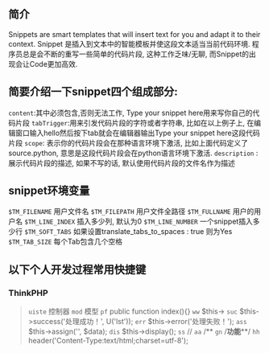 ## 简介

Snippets are smart templates that will insert text for you and adapt it to their context. Snippet 是插入到文本中的智能模板并使这段文本适当当前代码环境. 程序员总是会不断的重写一些简单的代码片段, 这种工作乏味/无聊, 而Snippet的出现会让Code更加高效.


## 简要介绍一下snippet四个组成部分:

`content`:其中必须包含<![CDATA[…]]>,否则无法工作, Type your snippet here用来写你自己的代码片段
`tabTrigger`:用来引发代码片段的字符或者字符串, 比如在以上例子上, 在编辑窗口输入hello然后按下tab就会在编辑器输出Type your snippet here这段代码片段
`scope`: 表示你的代码片段会在那种语言环境下激活, 比如上面代码定义了source.python, 意思是这段代码片段会在python语言环境下激活.
`description` :展示代码片段的描述, 如果不写的话, 默认使用代码片段的文件名作为描述

## snippet环境变量

`$TM_FILENAME`	用户文件名
`$TM_FILEPATH`	用户文件全路径
`$TM_FULLNAME`	用户的用户名
`$TM_LINE_INDEX`	插入多少列, 默认为0
`$TM_LINE_NUMBER`	一个snippet插入多少行
`$TM_SOFT_TABS`	如果设置translate_tabs_to_spaces : true 则为Yes
`$TM_TAB_SIZE`	每个Tab包含几个空格

## 以下个人开发过程常用快捷键

### ThinkPHP

>`uiste`	控制器
`mod`	模型
`pf`	public function index(){}
`ww`	$this->
`suc`	$this->success('处理成功！', U('lst'));
`err`	$this->error('处理失败！');
`ass`	$this->assign('', $data);
`dis`	$this->display();
`ss`	// 
`aa`	/**
`gn`	/**********功能************/
`hh`	header('Content-Type:text/html;charset=utf-8');


